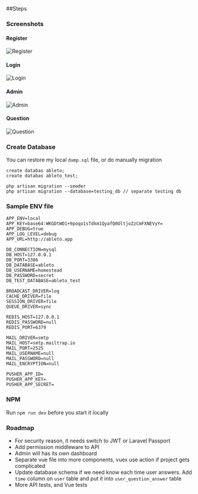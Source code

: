 ##Steps

### Screenshots

#### Register

![Register](https://github.com/januszhou/ableto-test/blob/master/public/images/Register.png "Register")

#### Login
![Login](https://github.com/januszhou/ableto-test/blob/master/public/images/Login.png "Login")

#### Admin
![Admin](https://github.com/januszhou/ableto-test/blob/master/public/images/Admin.png "Admin")

#### Question
![Question](https://github.com/januszhou/ableto-test/blob/master/public/images/Question.png "Question")

### Create Database
You can restore my local `dump.sql` file, or do manually migration
```
create databas ableto;
create databas ableto_test;

php artisan migration --seeder
php artisan migration --database=testing_db // separate testing db
```

### Sample ENV file
```
APP_ENV=local
APP_KEY=base64:WKGDtWD1+9poqo1sTdkm1QyafQ0OltjoZzCmFXNEVyY=
APP_DEBUG=true
APP_LOG_LEVEL=debug
APP_URL=http://ableto.app

DB_CONNECTION=mysql
DB_HOST=127.0.0.1
DB_PORT=3306
DB_DATABASE=ableto
DB_USERNAME=homestead
DB_PASSWORD=secret
DB_TEST_DATABASE=ableto_test

BROADCAST_DRIVER=log
CACHE_DRIVER=file
SESSION_DRIVER=file
QUEUE_DRIVER=sync

REDIS_HOST=127.0.0.1
REDIS_PASSWORD=null
REDIS_PORT=6379

MAIL_DRIVER=smtp
MAIL_HOST=smtp.mailtrap.io
MAIL_PORT=2525
MAIL_USERNAME=null
MAIL_PASSWORD=null
MAIL_ENCRYPTION=null

PUSHER_APP_ID=
PUSHER_APP_KEY=
PUSHER_APP_SECRET=
```

### NPM
Run `npm run dev` before you start it locally

### Roadmap
- For security reason, it needs switch to JWT or Laravel Passport
- Add permission middleware to API
- Admin will has its own dashboard
- Separate vue file into more components, vuex use action if project gets complicated
- Update database schema if we need know each time user answers. Add `time` column on `user` table and put it into `user_question_answer` table
- More API tests, and Vue tests
